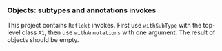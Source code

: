 ### Objects: subtypes and annotations invokes

This project contains `Reflekt` invokes. 
First use `withSubType` with the top-level class `A1`, 
then use `withAnnotations` with one argument. The result of objects should be empty.
